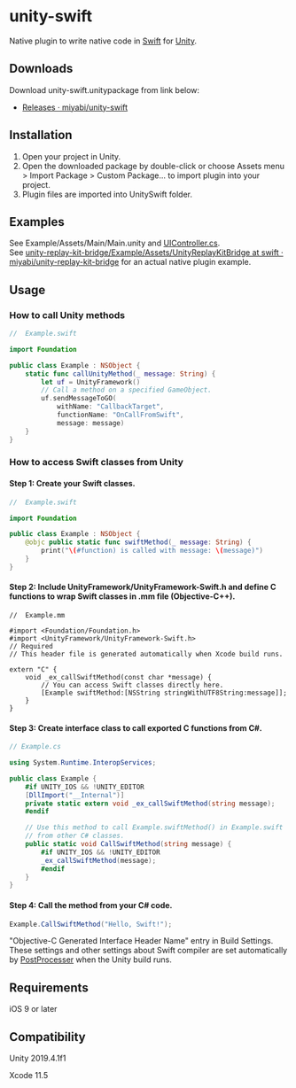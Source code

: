 # unity-swift

Native plugin to write native code in [Swift](https://swift.org) for [Unity](http://unity3d.com/).

## Downloads

Download unity-swift.unitypackage from link below:

-   [Releases · miyabi/unity-swift](https://github.com/miyabi/unity-swift/releases)

## Installation

1.  Open your project in Unity.
2.  Open the downloaded package by double-click or choose Assets menu > Import Package > Custom Package... to import plugin into your project.
3.  Plugin files are imported into UnitySwift folder.

## Examples

See Example/Assets/Main/Main.unity and [UIController.cs](./Example/Assets/UIController.cs).  
See [unity-replay-kit-bridge/Example/Assets/UnityReplayKitBridge at swift · miyabi/unity-replay-kit-bridge](https://github.com/miyabi/unity-replay-kit-bridge/tree/swift/Example/Assets/UnityReplayKitBridge) for an actual native plugin example.

## Usage

### How to call Unity methods

```swift
//  Example.swift

import Foundation

public class Example : NSObject {
    static func callUnityMethod(_ message: String) {
        let uf = UnityFramework()
        // Call a method on a specified GameObject.
        uf.sendMessageToGO(
            withName: "CallbackTarget",
            functionName: "OnCallFromSwift",
            message: message)
    }
}
```

### How to access Swift classes from Unity

#### Step 1: Create your Swift classes.

```swift
//  Example.swift

import Foundation

public class Example : NSObject {
    @objc public static func swiftMethod(_ message: String) {
        print("\(#function) is called with message: \(message)")
    }
}
```

#### Step 2: Include UnityFramework/UnityFramework-Swift.h and define C functions to wrap Swift classes in .mm file (Objective-C++).

```objc
//  Example.mm

#import <Foundation/Foundation.h>
#import <UnityFramework/UnityFramework-Swift.h>    
// Required
// This header file is generated automatically when Xcode build runs.

extern "C" {
    void _ex_callSwiftMethod(const char *message) {
        // You can access Swift classes directly here.
        [Example swiftMethod:[NSString stringWithUTF8String:message]];
    }
}
```

#### Step 3: Create interface class to call exported C functions from C&#x23;.

```csharp
// Example.cs

using System.Runtime.InteropServices;

public class Example {
    #if UNITY_IOS && !UNITY_EDITOR
    [DllImport("__Internal")]
    private static extern void _ex_callSwiftMethod(string message);
    #endif

    // Use this method to call Example.swiftMethod() in Example.swift
    // from other C# classes.
    public static void CallSwiftMethod(string message) {
        #if UNITY_IOS && !UNITY_EDITOR
        _ex_callSwiftMethod(message);
        #endif
    }
}
```

#### Step 4: Call the method from your C&#x23; code.

```csharp
Example.CallSwiftMethod("Hello, Swift!");
```

"Objective-C Generated Interface Header Name" entry in Build Settings. These settings and other settings about Swift compiler are set automatically by [PostProcesser](./Example/Assets/UnitySwift/Editor/PostProcessor.cs) when the Unity build runs.

## Requirements

iOS 9 or later

## Compatibility

Unity 2019.4.1f1

Xcode 11.5
